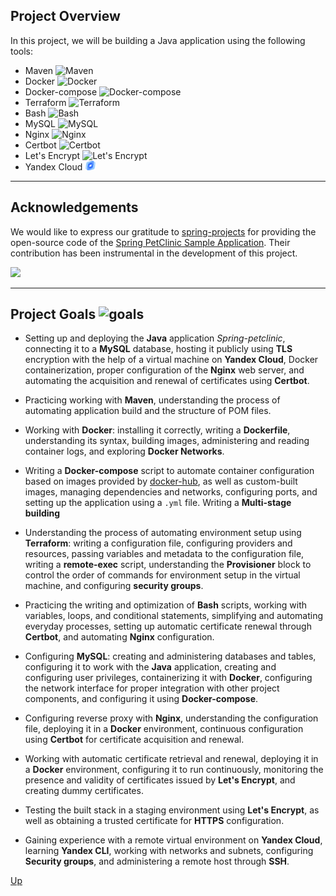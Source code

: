 

## Project Overview
In this project, we will be building a Java application using the following tools:

- Maven <img src="https://i0.wp.com/www.vexevsolutions.com/wp-content/uploads/2018/10/maven-logo-black-on-white.png?ssl=1" alt="Maven" width="auto" height="20">
- Docker <img src="http://logos-download.com/wp-content/uploads/2016/09/Docker_logo.png" alt="Docker" width="auto" height="20">
- Docker-compose <img src="http://gw.tnode.com/docker/img/docker-compose-1x-logo.png" alt="Docker-compose" width="auto" height="20">
- Terraform <img src="https://neodoo.es/wp-content/uploads/2020/09/logo_terraform_2-480x480.png" alt="Terraform" width="auto" height="20">
- Bash <img src="https://download.logo.wine/logo/Bash_(Unix_shell)/Bash_(Unix_shell)-Logo.wine.png" alt="Bash" width="auto" height="20">
- MySQL <img src="https://sqlbackupandftp.com/blog/wp-content/uploads/2015/01/mysql-logo_2800x2800_pixels1.png" alt="MySQL" width="auto" height="20">
- Nginx <img src="https://logodownload.org/wp-content/uploads/2018/03/nginx-logo-1.png" alt="Nginx" width="auto" height="15">
- Certbot <img src="https://4.bp.blogspot.com/-LWgLSaYn24g/WSv0NWjmQ9I/AAAAAAAAGF4/SSCIQPjN8hIjbz6zgxhkPcGjPHMduCKqACLcB/s1600/certbot-logo.png" alt="Certbot" width="auto" height="15">
- Let's Encrypt <img src="https://readyspace.com.hk/wp-content/uploads/2016/10/lets-encrypt-webpage-W750xH855.png" alt="Let's Encrypt" width="auto" height="20">
- Yandex Cloud <img src="https://raw.githubusercontent.com/tamarinvs19/tamarinvs19/master/imgs/yandex_cloud.png" alt="YC" width="auto" height="15">

---

## Acknowledgements
We would like to express our gratitude to [spring-projects](https://github.com/spring-projects) for providing the open-source code of the [Spring PetClinic Sample Application](https://github.com/spring-projects/spring-petclinic). Their contribution has been instrumental in the development of this project.

![](https://springframework.guru/wp-content/uploads/2015/02/spring-framework-project-logo.png)

---

## Project Goals <img src="http://getdrawings.com/free-icon-bw/objective-icon-png-12.png" alt="goals" width="auto" height="70">

- Setting up and deploying the **Java** application *Spring-petclinic*, connecting it to a **MySQL** database, hosting it publicly using **TLS** encryption with the help of a virtual machine on **Yandex Cloud**, Docker containerization, proper configuration of the **Nginx** web server, and automating the acquisition and renewal of certificates using **Certbot**.

- Practicing working with **Maven**, understanding the process of automating application build and the structure of POM files.

- Working with **Docker**: installing it correctly, writing a **Dockerfile**, understanding its syntax, building images, administering and reading container logs, and exploring **Docker Networks**.

- Writing a **Docker-compose** script to automate container configuration based on images provided by [docker-hub](https://hub.docker.com), as well as custom-built images, managing dependencies and networks, configuring ports, and setting up the application using a `.yml` file. Writing a **Multi-stage building**

- Understanding the process of automating environment setup using **Terraform**: writing a configuration file, configuring providers and resources, passing variables and metadata to the configuration file, writing a **remote-exec** script, understanding the **Provisioner** block to control the order of commands for environment setup in the virtual machine, and configuring **security groups**.

- Practicing the writing and optimization of **Bash** scripts, working with variables, loops, and conditional statements, simplifying and automating everyday processes, setting up automatic certificate renewal through **Certbot**, and automating **Nginx** configuration.

- Configuring **MySQL**: creating and administering databases and tables, configuring it to work with the **Java** application, creating and configuring user privileges, containerizing it with **Docker**, configuring the network interface for proper integration with other project components, and configuring it using **Docker-compose**.

- Configuring reverse proxy with **Nginx**, understanding the configuration file, deploying it in a **Docker** environment, continuous configuration using **Certbot** for certificate acquisition and renewal.

- Working with automatic certificate retrieval and renewal, deploying it in a **Docker** environment, configuring it to run continuously, monitoring the presence and validity of certificates issued by **Let's Encrypt**, and creating dummy certificates.

- Testing the built stack in a staging environment using **Let's Encrypt**, as well as obtaining a trusted certificate for **HTTPS** configuration.

- Gaining experience with a remote virtual environment on **Yandex Cloud**, learning **Yandex CLI**, working with networks and subnets, configuring **Security groups**, and administering a remote host through **SSH**.

[Up](#top)
<a name="top"></a>
